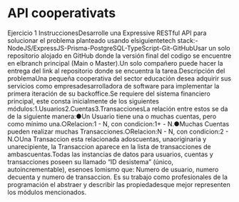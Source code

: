 #  API cooperativats
Ejercicio 1
InstruccionesDesarrolle una Expressive RESTful API para solucionar el problema planteado usando elsiguientetech stack:-NodeJS/ExpressJS-Prisma-PostgreSQL-TypeScript-Git-GitHubUsar un solo repositorio alojado en GitHub donde la versión final del codigo se encuentre en elbranch principal (Main o Master).Un solo compañero puede hacer la entrega del link al repositorio donde se encuentra la tarea.Descripción del problemaUna pequeña cooperativa del sector educación desea adquirir sus servicios como empresadesarrolladora de software para implementar la primera iteración de su backoffice.Se requiere del sistema financiero principal, este consta inicialmente de los siguientes módulos:1.Usuarios2.Cuentas3.TransaccionesLa relación entre estos se da de la siguiente manera:●Un Usuario tiene una o muchas cuentas, pero como mínimo una.○Relacion:1 - N, con condicion:1+ - N.●Muchas Cuentas pueden realizar muchas Transacciones.○Relacion:N - N, con condicion:2 - N.○Una Transaccion esta relacionada adoscuentas, unaoriginaria y unarecipiente, la Transaccion aparece en la lista de transacciones de ambascuentas.Todas las instancias de datos para usuarios, cuentas y transacciones poseen su llamado “ID desistema” (único, autoincrementable), esenoes lomismo que: Numero de usuario, numero decuenta y numero de transaccion.
Es su trabajo como profesionales de la programación el abstraer y describir las propiedadesque mejor representen los módulos mencionados.
